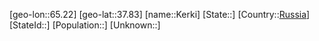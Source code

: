 ﻿---
location: [37.83,65.22]
type: City
tags:
- geo/City


SpocWebEntityId: 31392
isDeleted: false
confidential: public

---
[geo-lon::65.22]
[geo-lat::37.83]
[name::Kerki]
[State::]
[Country::[Russia](geo/Continent/Europe/Russia.md)]
[StateId::]
[Population::]
[Unknown::]

